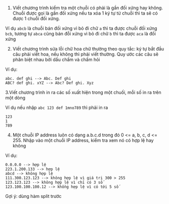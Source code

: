 1. Viết chương trình kiểm tra một chuỗi có phải là gần đối xứng hay không. Chuỗi được gọi là gần đối xứng nếu ta xóa 1 ký tự từ chuỗi thì ta sẽ có được 1 chuỗi đối xứng.

Ví dụ `abcb` là chuỗi bán đối xứng vì bỏ đi chữ `a` thì ta được chuỗi đối xứng `bcb`, tương tự `abca` cũng bán đỗi xứng vì bỏ đi chữ `b` thì ta được `aca` là đối xứng

2. Viết chương trình sửa lỗi chữ hoa chữ thường theo quy tắc: ký tự bắt đầu câu phải viết hoa, nếu không thì phải viết thường. Quy ước các câu sẽ phân biệt nhau bởi dấu chấm và chấm hỏi

Ví dụ:

```
abc. def ghi --> Abc. Def ghi
ABC? def ghi. xYZ --> Abc? Def ghi. Xyz

```

3.Viết chương trình in ra các số xuất hiện trong một chuối, mỗi số in ra trên một dòng

Ví dụ nếu nhập `abc 123 def 1mno789` thì phải in ra

```
123
1
789
```

4. Một chuỗi IP address luôn có dạng a.b.c.d trong đó 0 <= a, b, c, d <= 255. Nhập vào một chuỗi IP address, kiểm tra xem nó có hợp lệ hay không

Ví dụ:

```
0.0.0.0 --> hợp lệ
223.1.200.133 --> hợp lệ
abcd --> không hợp lệ
111.300.123.123 --> không hợp lệ vì giá trị 300 > 255
123.123.123 --> không hợp lệ vì chỉ có 3 số
123.100.100.100.12 --> khồng hợp lệ vì có tới 5 số
```

Gợi ý: dùng hàm split trước
